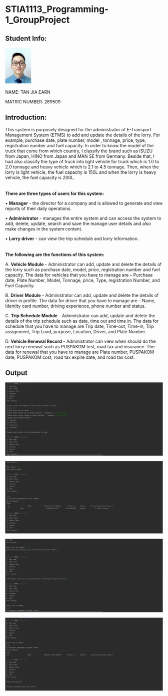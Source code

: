 # STIA1113_Programming-1_GroupProject

## Student Info:

  ![photo1](https://github.com/jiaearn/STIA1113-Programming1-GroupProject/blob/main/earn.JPG)
  
  NAME: TAN JIA EARN

  MATRIC NUMBER: 269509

## Introduction:

  This system is purposely designed for the administrator of E-Transport Management System (ETMS) to add and update the details of the lorry. For example, purchase date, plate number, model , tonnage, price, type, registration number and fuel capacity. In order to know the model of the truck that come from which country, I classify the brand such as ISUZU from Japan, HINO from Japan and MAN SE from Germany. Beside that, I had also classify the type of truck into light vehicle for truck which is 1.0 to 2.0 tonnage and heavy vehicle which is 2.1 to 4.5 tonnage. Then, when the lorry is light vehicle, the fuel capacity is 150L and when the lorry is heavy vehicle, the fuel capacity is 200L.\
\
\
**There are three types of users for this system:**

  •	**Manager** - the director for a company and is allowed to generate and view reports of their daily operations.

  •	**Administrator** - manages the entire system and can access the system to add, delete, update, search and save the manage user details and also make changes in the system content. 

  •	**Lorry driver** - can view the trip schedule and lorry information. \
  \
  \
**The following are the functions of this system:**

  A.	**Vehicle Module** - Administrator can add, update and delete the details of the lorry such as purchase date, model, price, registration number and fuel capacity. The data for vehicles that you have to manage are – Purchase date, Plate Number, Model, Tonnage, price, Type, registration Number, and Fuel Capacity.

  B.	**Driver Module** - Administrator can add, update and delete the details of driver in profile. The data for driver that you have to manage are – Name, Identity card number, driving experience, phone number and status.

  C.	**Trip Schedule Module** - Administrator can add, update and delete the details of the trip schedule such as date, time out and time in. The data for schedule that you have to manage are Trip date, Time-out, Time-in, Trip assignment, Trip Load, purpose, Location, Driver, and Plate Number.

  D.	**Vehicle Renewal Record** - Administrator can view when should do the next lorry renewal such as PUSPAKOM test, road tax and insurance. The data for renewal that you have to manage are Plate number, PUSPAKOM date, PUSPAKOM cost, road tax expire date, and road tax cost.
  
  
## Output

![photo2](https://github.com/jiaearn/STIA1113-Programming1-GroupProject/blob/main/output1.png)

![photo3](https://github.com/jiaearn/STIA1113-Programming1-GroupProject/blob/main/output2.png)

![photo4](https://github.com/jiaearn/STIA1113-Programming1-GroupProject/blob/main/output3.png)

![photo5](https://github.com/jiaearn/STIA1113-Programming1-GroupProject/blob/main/output4.png)

